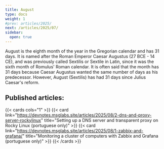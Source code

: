 ```yaml
---
title: August
type: docs
weight: 1
#prev: articles/2025/
next: /articles/2025/07/
sidebar:
  open: true
---
```


August is the eighth month of the year in the Gregorian calendar and has 31 days. It is named after the Roman Emperor Caesar Augustus (27 BCE - 14 CE), and was previously called Sextilis or Sextile in Latin, since it was the sixth month of Romulus' Roman calendar. It is often said that the month has 31 days because Caesar Augustus wanted the same number of days as his predecessor. However, August (Sextilis) has had 31 days since Julius Caesar's reform.

## Published articles:

{{< cards cols="1" >}}
  {{< card link="https://devnotes.msglabs.site/articles/2025/08/2-dns-and-proxy-server-rockylinux" title="Setting up a DNS server and transparent proxy on Rocky Linux (portuguese only)" >}}
  {{< card link="https://devnotes.msglabs.site/articles/2025/08/1-zabbix-and-grafana/" title="Monitoring a cluster of computers with Zabbix and Grafana (portuguese only)" >}}
{{< /cards >}}
